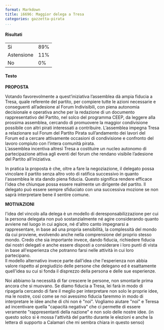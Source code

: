 ```yaml
---
format: Markdown
title: i6696: Maggior delega a Tresa
categories: gazzetta-pirata
...
```


#### Risultati
<table>
<tr><td>Si</td><td>89%</td></tr>
<tr><td>Astensione</td><td>11%</td></tr>
<tr><td>No</td><td>0%</td></tr>
</table>

#### Testo
**PROPOSTA**

Votando favorevolmente a quest’iniziativa l’assemblea dà ampia fiducia a Tresa, quale referente del partito, per compiere tutte le azioni necessarie e conseguenti all’adesione al Forum Indivisibili, con piena autonomia decisionale e operativa anche per la redazione di un documento rappresentativo del Partito, nel solco del programma CEEP, da leggere alla prossima assemblea, cercando di promuovere la maggior condivisione possibile con altri pirati interessati a contribuire. L’assemblea impegna Tresa a relazionare sul Forum del Partito Pirata sull’andamento dei lavori del Forum ed a cercare attivamente occasioni di condivisione e confronto del lavoro compiuto con l’intera comunità pirata.  
L’assemblea incentiva altresì Tresa a costituire un nucleo autonomo di partecipazione attiva agli eventi del forum che rendano visibile l’adesione del Partito all’iniziativa.

In pratica la proposta è che, oltre a fare la negoziazione, il delegato possa vincolare il partito senza altro voto di ratifica successivo in quanto l'assemblea le sta dando piena fiducia. Questo significa rendere efficace l'idea che chiunque possa essere realmente un dirigente del partito. Il delegato può essere sempre sfiduciato con una successiva mozione se non saprà interpretare bene il sentire comune.
 

**MOTIVAZIONI**

l'idea del vincolo alla delega è un modello di deresponsabilizzazione per cui la persona delegata non può sostanzialmente né agire considerando quanto avviene nel luogo in cui agisce, né d'altro canto impegnarsi a rappresentare, in base ad una propria sensibilità, la complessità del mondo da cui proviene, evolvendo anche nella comprensione del proprio stesso mondo. Credo che sia importante invece, dando fiducia, richiedere fiducia dai nostri delegati e anche essere disposti a considerare i loro punti di vista in base all'esperienza che potranno farsi nelle attività in cui loro partecipano.  
Il modello alternativo invece parte dall'idea che l'esperienza non abbia valore rispetto al pregiudizio delle persone che delegano ed è esattamente quell'idea su cui si fonda il disprezzo della persona e delle sue esperienze.

Noi abbiamo la necessità di far crescere le persone, non smontarle prima ancora che si muovano. Se diamo fiducia a Tresa, lei farà in modo di ripagarla cercando di fare il meglio per interpretare non solo le proprie idee, ma le nostre, così come se noi avessimo fiducia faremmo in modo di interpretare le idee anche di chi non è "noi". Vogliamo aiutare "noi" e Teresa ad incentivare quella "capacità negativa" che ci permette di essere veramente "rappresentanti della nazione" e non solo delle nostre idee. (in questo solco si è mossa l'attività del partito durante le elezioni e anche la lettera di supporto a Calamari che mi sembra chiara in questo senso)